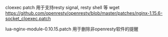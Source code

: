 cloexec patch 用于支持resty signal, resty shell 等
wget https://github.com/openresty/openresty/blob/master/patches/nginx-1.15.6-socket_cloexec.patch

lua-nginx-module-0.10.15.patch 用于删除非openresty软件的提醒
